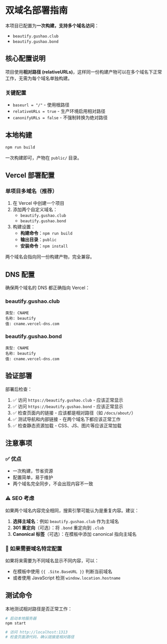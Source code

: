 # 双域名部署指南

本项目已配置为**一次构建，支持多个域名访问**：

- `beautify.gushao.club`
- `beautify.gushao.bond`

## 核心配置说明

项目使用**相对路径 (relativeURLs)**，这样同一份构建产物可以在多个域名下正常工作，无需为每个域名单独构建。

### 关键配置

- `baseurl = "/"` - 使用根路径
- `relativeURLs = true` - 生产环境启用相对路径
- `canonifyURLs = false` - 不强制转换为绝对路径

## 本地构建

```bash
npm run build
```

一次构建即可，产物在 `public/` 目录。

## Vercel 部署配置

### 单项目多域名（推荐）

1. 在 Vercel 中创建一个项目
2. 添加两个自定义域名：
   - `beautify.gushao.club`
   - `beautify.gushao.bond`
3. 构建设置：
   - **构建命令**：`npm run build`
   - **输出目录**：`public`
   - **安装命令**：`npm install`

两个域名会指向同一份构建产物，完全兼容。

## DNS 配置

确保两个域名的 DNS 都正确指向 Vercel：

### beautify.gushao.club

```text
类型: CNAME
名称: beautify
值: cname.vercel-dns.com
```

### beautify.gushao.bond

```text
类型: CNAME
名称: beautify
值: cname.vercel-dns.com
```

## 验证部署

部署后检查：

1. ✅ 访问 `https://beautify.gushao.club` - 应该正常显示
2. ✅ 访问 `https://beautify.gushao.bond` - 应该正常显示
3. ✅ 检查页面内的链接 - 应该都是相对路径（如 `/docs/about/`）
4. ✅ 测试导航和内部链接 - 在两个域名下都应该正常工作
5. ✅ 检查静态资源加载 - CSS、JS、图片等应该正常加载

## 注意事项

### ✅ 优点

- 一次构建，节省资源
- 配置简单，易于维护
- 两个域名完全同步，不会出现内容不一致

### ⚠️ SEO 考虑

如果两个域名内容完全相同，搜索引擎可能认为是重复内容。建议：

1. **选择主域名**：例如 `beautify.gushao.club` 作为主域名
2. **301 重定向**（可选）：将 `.bond` 重定向到 `.club`
3. **Canonical 标签**（可选）：在模板中添加 canonical 指向主域名

### 🔧 如果需要域名特定配置

如果将来需要为不同域名显示不同内容，可以：

- 在模板中使用 `{{ .Site.BaseURL }}` 判断当前域名
- 或者使用 JavaScript 检测 `window.location.hostname`

## 测试命令

本地测试相对路径是否正常工作：

```bash
# 启动本地服务器
npm start

# 访问 http://localhost:1313
# 检查页面源代码，确认链接是相对路径
```
